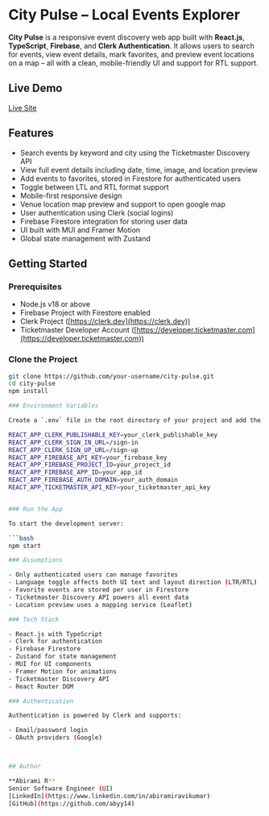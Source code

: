 # City Pulse – Local Events Explorer

**City Pulse** is a responsive event discovery web app built with **React.js**, **TypeScript**, **Firebase**, and **Clerk Authentication**. It allows users to search for events, view event details, mark favorites, and preview event locations on a map – all with a clean, mobile-friendly UI and support for RTL support.

## Live Demo

[Live Site](https://city-pulse-flax.vercel.app/)

## Features

- Search events by keyword and city using the Ticketmaster Discovery API  
- View full event details including date, time, image, and location preview  
- Add events to favorites, stored in Firestore for authenticated users  
- Toggle between LTL and RTL format support
- Mobile-first responsive design  
- Venue location map preview and support to open google map
- User authentication using Clerk (social logins)  
- Firebase Firestore integration for storing user data  
- UI built with MUI and Framer Motion  
- Global state management with Zustand  

## Getting Started

### Prerequisites

- Node.js v18 or above  
- Firebase Project with Firestore enabled  
- Clerk Project ([https://clerk.dev](https://clerk.dev))  
- Ticketmaster Developer Account ([https://developer.ticketmaster.com](https://developer.ticketmaster.com))  

### Clone the Project

```bash
git clone https://github.com/your-username/city-pulse.git
cd city-pulse
npm install

### Environment Variables

Create a `.env` file in the root directory of your project and add the following variables:

REACT_APP_CLERK_PUBLISHABLE_KEY=your_clerk_publishable_key
REACT_APP_CLERK_SIGN_IN_URL=/sign-in
REACT_APP_CLERK_SIGN_UP_URL=/sign-up
REACT_APP_FIREBASE_API_KEY=your_firebase_key
REACT_APP_FIREBASE_PROJECT_ID=your_project_id
REACT_APP_FIREBASE_APP_ID=your_app_id
REACT_APP_FIREBASE_AUTH_DOMAIN=your_auth_domain
REACT_APP_TICKETMASTER_API_KEY=your_ticketmaster_api_key


### Run the App

To start the development server:

```bash
npm start

### Assumptions

- Only authenticated users can manage favorites  
- Language toggle affects both UI text and layout direction (LTR/RTL)  
- Favorite events are stored per user in Firestore  
- Ticketmaster Discovery API powers all event data  
- Location preview uses a mapping service (Leaflet)  

### Tech Stack

- React.js with TypeScript  
- Clerk for authentication  
- Firebase Firestore  
- Zustand for state management  
- MUI for UI components  
- Framer Motion for animations  
- Ticketmaster Discovery API  
- React Router DOM  

### Authentication

Authentication is powered by Clerk and supports:

- Email/password login  
- OAuth providers (Google)  



## Author

**Abirami R**  
Senior Software Engineer (UI)  
[LinkedIn](https://www.linkedin.com/in/abiramiravikumar)  
[GitHub](https://github.com/abyy14)
